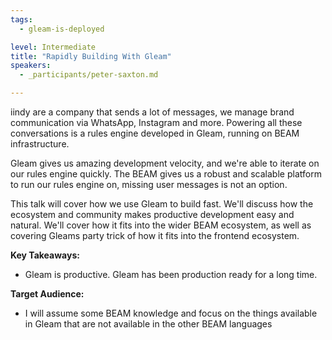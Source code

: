 ```yaml
---
tags: 
  - gleam-is-deployed

level: Intermediate
title: "Rapidly Building With Gleam"
speakers: 
  - _participants/peter-saxton.md

---
```

iindy are a company that sends a lot of messages, we manage brand communication via WhatsApp, Instagram and more.
Powering all these conversations is a rules engine developed in Gleam, running on BEAM infrastructure.

Gleam gives us amazing development velocity, and we're able to iterate on our rules engine quickly.
The BEAM gives us a robust and scalable platform to run our rules engine on, missing user messages is not an option.

This talk will cover how we use Gleam to build fast. We'll discuss how the ecosystem and community makes productive development easy and natural.
We'll cover how it fits into the wider BEAM ecosystem, as well as covering Gleams party trick of how it fits into the frontend ecosystem.

**Key Takeaways:**

- Gleam is productive. Gleam has been production ready for a long time.

**Target Audience:**

- I will assume some BEAM knowledge and focus on the things available in Gleam that are not available in the other BEAM languages
